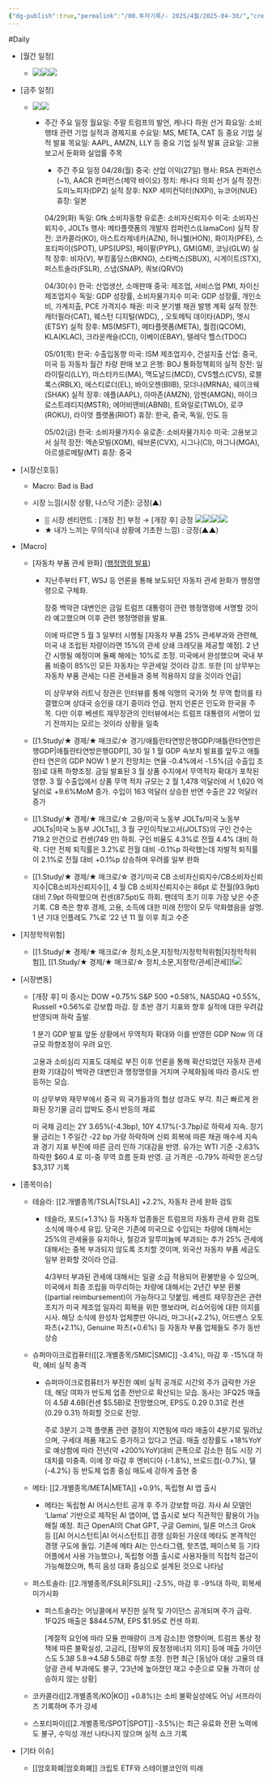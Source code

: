 ```yaml
---
{"dg-publish":true,"permalink":"/00.투자기록/☆ 2025/4월/2025-04-30/","created":"2025-04-29T06:56:34.245+09:00","updated":"2025-06-03T20:07:54.405+09:00"}
---
```


#Daily 


- [월간 일정]
	- ![](/img/user/attachments/Pasted%20image%2020250425130717.png)![](/img/user/attachments/Pasted%20image%2020250429112610.png)![](/img/user/attachments/Pasted%20image%2020250425130918.png)
- [금주 일정]
	- ![](/img/user/attachments/Pasted%20image%2020250425130700.png)![](/img/user/attachments/Pasted%20image%2020250425132425.png)
		* 주간 주요 일정
			월요일: 주말 트럼프의 발언, 캐나다 하원 선거
			화요일: 소비행태 관련 기업 실적과 경제지표
			수요일: MS, META, CAT 등 중요 기업 실적 발표
			목요일: AAPL, AMZN, LLY 등 중요 기업 실적 발표
			금요일: 고용보고서 둔화와 실업률 주목
			
			
			* 주간 주요 일정
			04/28(월)
			중국: 산업 이익(27일)
			행사: RSA 컨퍼런스(~1), AACR 컨퍼런스(제약 바이오)
			정치: 캐나다 의회 선거
			실적 장전: 도미노피자(DPZ)
			실적 장후: NXP 세미컨덕터(NXPI), 뉴코어(NUE)
			휴장: 일본
			
			04/29(화)
			독일: Gfk 소비자동향
			유로존: 소비자신뢰지수
			미국: 소비자신뢰지수, JOLTs
			행사: 메타플랫폼의 개발자 컴퍼런스(LlamaCon)
			실적 장전: 코카콜라(KO), 아스트라제네카(AZN), 허니웰(HON), 화이자(PFE), 스포티파이(SPOT), UPS(UPS), 페이팔(PYPL), GM(GM), 코닝(GLW)
			실적 장후: 비자(V), 부킹홀딩스(BKNG), 스타벅스(SBUX), 시게이트(STX), 퍼스트솔라(FSLR), 스냅(SNAP), 쿼보(QRVO)
			
			04/30(수)
			한국: 산업생산, 소매판매
			중국: 제조업, 서비스업 PMI, 차이신 제조업지수
			독일: GDP 성장률, 소비자물가지수
			미국: GDP 성장률, 개인소비, 가계지출, PCE 가격지수
			채권: 미국 분기별 채권 발행 계획
			실적 장전: 캐터필라(CAT), 웨스턴 디지털(WDC), , 오토메틱 데이타(ADP), 엣시(ETSY)
			실적 장후: MS(MSFT), 메타플랫폼(META), 퀄컴(QCOM), KLA(KLAC), 크라운캐슬(CCI), 이베이(EBAY), 텔레닥 헬스(TDOC)
			
			05/01(목)
			한국: 수출입동향
			미국: ISM 제조업지수, 건설지출
			산업: 중국, 미국 등 자동차 월간 차량 판매 보고
			은행: BOJ 통화정책회의
			실적 장전: 일라이릴리(LLY), 마스터카드(MA), 맥도날드(MCD), CVS헬스(CVS), 로블록스(RBLX), 에스티로더(EL), 바이오젠(BIIB), 모더나(MRNA), 쉐이크쉑(SHAK)
			실적 장후: 애플(AAPL), 아마존(AMZN), 암젠(AMGN), 마이크로스트레티지(MSTR), 에어비앤비(ABNB), 트와일로(TWLO), 로쿠(ROKU), 라이엇 플랫폼(RIOT)
			휴장: 한국, 중국, 독일, 인도 등
			
			05/02(금)
			한국: 소비자물가지수
			유로존: 소비자물가지수
			미국: 고용보고서
			실적 장전: 엑손모빌(XOM), 쉐브론(CVX), 시그나(CI), 마그나(MGA), 아르셀로메탈(MT)
			휴장: 중국
		  



- [시장신호등]
	- Macro:  Bad is Bad
	  
	- 시장 느낌(시장 상황, 나스닥 기준): 긍정(▲)
		  
		- ▒ 시장 센티먼트 : [개장 전] 부정 → [개장 후] 긍정 
		  ![](/img/user/attachments/Pasted%20image%2020250430092821.png)![](/img/user/attachments/Pasted%20image%2020250430092907.png)![](/img/user/attachments/Pasted%20image%2020250430092852.png)![](/img/user/attachments/Pasted%20image%2020250430092836.png)
		- ★ 내가 느끼는 무의식(내 상황에 기초한 느낌) : 긍정(▲▲)





- [Macro]
	- [자동차 부품 관세 완화] ([행정명령 발표](자동차.md#^2cc143))
		- 지난주부터 FT, WSJ 등 언론을 통해 보도되던 자동차 관세 완화가 행정명령으로 구체화. 
		  
		  장중 백악관 대변인은 금일 트럼프 대통령이 관련 행정명령에 서명할 것이라 예고했으며 이후 관련 행정명령을 발표. 
		  
		  이에 따르면 5 월 3 일부터 시행될 [자동차 부품 25% 관세부과와 관련해, 미국 내 조립된 차량이라면 15%의 관세 상쇄 크레딧을 제공할 예정]. 2 년간 시행될 예정이며 둘째 해에는 10%로 조정. 미국에서 완성했으며 국내 부품 비중이 85%인 모든 자동차는 무관세일 것이라 강조. 또한 [미 상무부는 자동차 부품 관세는 다른 관세들과 중복 적용하지 않을 것이라 언급]
		  
		  미 상무부와 러트닉 장관은 인터뷰를 통해 익명의 국가와 첫 무역 합의를 타결했으며 상대국 승인을 대기 중이라 언급. 현지 언론은 인도와 한국을 주목. 다만 이후 베센트 재무장관의 인터뷰에서는 트럼프 대통령의 서명이 있기 전까지는 모르는 것이라 상황을 일축
		  
	- [[1.Study/★ 경제/★ 매크로/☆ 경기/애틀란타연방은행GDP/애틀란타연방은행GDP\|애틀란타연방은행GDP]], 30 일 1 월 GDP 속보치 발표를 앞두고 애틀란타 연은의 GDP NOW 1 분기 전망치는 연율 -0.4%에서 -1.5%(금 수출입 조정)로 대폭 하향조정. 금일 발표된 3 월 상품 수지에서 무역적자 확대가 포착된 영향. 3 월 수출입에서 상품 무역 적자 규모는 2 월 1,478 억달러에 서 1,620 억달러로 +9.6%MoM 증가. 수입이 163 억달러 상승한 반면 수출은 22 억달러 증가
	  
	- [[1.Study/★ 경제/★ 매크로/☆ 고용/미국 노동부 JOLTs/미국 노동부 JOLTs\|미국 노동부 JOLTs]], 3 월 구인이직보고서(JOLTS)의 구인 건수는 719.2 만건으로 컨센(749 만) 하회. 구인 비율도 4.3%로 전월 4.4% 대비 하락. 다만 전체 퇴직률은 3.2%로 전월 대비 -0.1%p 하락했는데 자발적 퇴직률이 2.1%로 전월 대비 +0.1%p 상승하며 우려를 일부 완화
	  
	- [[1.Study/★ 경제/★ 매크로/☆ 경기/미국 CB 소비자신뢰지수/CB소비자신뢰지수\|CB소비자신뢰지수]], 4 월 CB 소비자신뢰지수는 86pt 로 전월(93.9pt) 대비 7.9pt 하락했으며 컨센(87.5pt)도 하회. 팬데믹 초기 이후 가장 낮은 수준 기록. CB 측은 향후 경제, 고용, 소득에 대한 미래 전망이 모두 악화했음을 설명. 1 년 기대 인플레도 7%로 ‘22 년 11 월 이후 최고 수준






- [지정학적위험]
	- [[1.Study/★ 경제/★ 매크로/☆ 정치,소문,지정학/지정학적위험\|지정학적위험]], [[1.Study/★ 경제/★ 매크로/☆ 정치,소문,지정학/관세\|관세]]!![](/img/user/attachments/Pasted%20image%2020250425130627.png)




- [시장변동]

	- [개장 후]  미 증시는 DOW +0.75% S&P 500 +0.58%, NASDAQ +0.55%, Russell +0.56%로 강보합 마감. 장 초반 경기 지표와 향후 실적에 대한 우려감 반영되며 하락 출발. 
	  
	  1 분기 GDP 발표 앞둔 상황에서 무역적자 확대와 이를 반영한 GDP Now 의 대규모 하향조정이 우려 요인. 
	  
	  고용과 소비심리 지표도 대체로 부진 이후 언론을 통해 확산되었던 자동차 관세 완화 기대감이 백악관 대변인과 행정명령을 거치며 구체화됨에 따라 증시도 반등하는 모습.
	  
	  미 상무부와 재무부에서 중국 외 국가들과의 협상 성과도 부각. 최근 빠르게 완화된 장기물 금리 압박도 증시 반등의 재료
	  
	  미 국채 금리는 2Y 3.65%(-4.3bp), 10Y 4.17%(-3.7bp)로 하락세 지속. 장기물 금리는 1 주일간 -22 bp 가량 하락하며 신뢰 회복에 따른 채권 매수세 지속과 경기 지표 부진에 따른 금리 인하 기대감을 반영. 유가는 WTI 기준 -2.63% 하락한 $60.4 로 미-중 무역 흐름 둔화 반영. 금 가격은 -0.79% 하락한 온스당 $3,317 기록






- [종목이슈]
	- 테슬라: [[2.개별종목/TSLA\|TSLA]] +2.2%, 자동차 관세 완화 검토
		- 테슬라, 포드(+1.3%) 등 자동차 업종들은 트럼프의 자동차 관세 완화 검토 소식에 매수세 유입. 당국은 기존에 미국으로 수입되는 차량에 대해서는 25%의 관세율을 유지하나, 철강과 알루미늄에 부과되는 추가 25% 관세에 대해서는 중복 부과되지 않도록 조치할 것이며, 외국산 자동차 부품 세금도 일부 완화할 것이라 언급. 
		  
		  4/3부터 부과된 관세에 대해서는 일괄 소급 적용되어 환불받을 수 있으며, 미국에서 최종 조립을 마무리하는 차량에 대해서는 2년간 부분 환불((partial reimbursement)이 가능하다고 덧붙임. 베센트 재무장관은 관련 조치가 미국 제조업 일자리 회복을 위한 행보라며, 리쇼어링에 대한 의지를 시사. 해당 소식에 완성차 업체뿐만 아니라, 마그나(+2.2%), 어드밴스 오토파츠(+2.1%), Genuine 파츠(+0.6%) 등 자동차 부품 업체들도 주가 동반 상승
		  
	- 슈퍼마이크로컴퓨터([[2.개별종목/SMIC\|SMIC]] -3.4%), 마감 후 -15%대 하락, 예비 실적 충격
		- 슈퍼마이크로컴퓨터가 부진한 예비 실적 공개로 시간외 주가 급락한 가운데, 해당 여파가 반도체 업종 전반으로 확산되는 모습. 동사는 3FQ25 매출이 $4.5B~$4.6B(컨센 $5.5B)로 전망했으며, EPS도 $0.29~$0.31로 컨센($0.29~$0.31) 하회할 것으로 전망. 
		  
		  주로 3분기 고객 플랫폼 관련 결정이 지연됨에 따라 매출이 4분기로 밀려났으며, 구세대 제품 재고도 증가하고 있다고 언급. 매출 성장률도 +18%YoY로 예상함에 따라 전년(약 +200%YoY)대비 큰폭으로 감소한 점도 시장 기대치를 미충족. 이에 장 마감 후 엔비디아 (-1.8%), 브로드컴(-0.7%), 델(-4.2%) 등 반도체 업종 중심 매도세 강하게 출현 중
		  
	- 메타: [[2.개별종목/META\|META]] +0.9%, 독립형 AI 앱 출시
		- 메타는 독립형 AI 어시스턴트 공개 후 주가 강보합 마감. 자사 AI 모델인 ‘Llama’ 기반으로 제작된 AI 앱이며, 앱 출시로 보다 직관적인 활용이 가능해질 예정. 최근 OpenAI의 Chat GPT, 구글 Gemini, 일론 머스크 Grok 등 [[AI 어시스턴트\|AI 어시스턴트]] 경쟁 심화된 가운데 메타도 본격적인 경쟁 구도에 돌입. 기존에 메타 AI는 인스타그램, 왓츠앱, 페이스북 등 기타 어플에서 사용 가능했으나, 독립형 어플 출시로 사용자들의 직접적 접근이 가능해졌으며, 특히 음성 대화 중심으로 설계된 것으로 나타남
		  
	- 퍼스트솔라: [[2.개별종목/FSLR\|FSLR]] -2.5%, 마감 후 -9%대 하락, 회복세 미가시화
		- 퍼스트솔라는 어닝콜에서 부진한 실적 및 가이던스 공개되며 주가 급락. 1FQ25 매출은 $844.57M, EPS $1.95로 컨센 하회. 
		  
		  [계절적 요인에 따라 모듈 판매량이 크게 감소]한 영향이며, 트럼프 통상 정책에 따른 불확실성, 고금리, [정부의 反청정에너지 의지] 등에 매출 가이던스도 $5.3B~$5.8→$4.5B~$5.5B로 하향 조정. 한편 최근 [동남아 대상 고율의 태양광 관세 부과에도 불구, ‘23년에 높아졌던 재고 수준으로 모듈 가격이 상승하지 않는 상황]
		  
	- 코카콜라([[2.개별종목/KO\|KO]] +0.8%)는 소비 불확실성에도 어닝 서프라이즈 기록하며 주가 강세
	  
	- 스포티파이([[2.개별종목/SPOT\|SPOT]] -3.5%)는 최근 유료화 전환 노력에도 불구, 수익성 개선 나타나지 않으며 실적 쇼크 기록




- [기타 이슈]
	- [[암호화폐\|암호화폐]] 크립토 ETF와 스테이블코인의 미래

